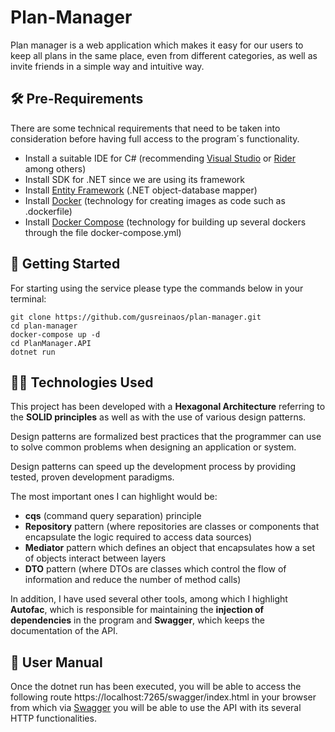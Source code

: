 # Plan-Manager

Plan manager is a web application which makes it easy for our users to keep all plans in the same place, even from different categories, as well as invite  friends in a simple way and intuitive way.

## 🛠 Pre-Requirements 

There are some technical requirements that need to be taken into consideration before having full access to the program´s functionality.
- Install a suitable IDE for C# (recommending [Visual Studio](https://visualstudio.microsoft.com/) or [Rider](https://www.jetbrains.com/rider/) among others)
- Install SDK for .NET since we are using its framework
- Install [Entity Framework](https://docs.microsoft.com/en-us/ef/) (.NET object-database mapper)
- Install [Docker](https://www.docker.com/) (technology for creating images as code such as .dockerfile)
- Install [Docker Compose](https://docs.docker.com/compose/gettingstarted/) (technology for building up several dockers through the file docker-compose.yml)

## 🚀 Getting Started 

For starting using the service please type the commands below in your terminal:
```
git clone https://github.com/gusreinaos/plan-manager.git
cd plan-manager 
docker-compose up -d
cd PlanManager.API
dotnet run
```

## 👨‍💻 Technologies Used 

This project has been developed with a **Hexagonal Architecture** referring to the **SOLID principles** as well as with the use of various design patterns.

Design patterns are formalized best practices that the programmer can use to solve common problems when designing an application or system.

Design patterns can speed up the development process by providing tested, proven development paradigms.

The most important ones I can highlight would be: 

- **cqs** (command query separation) principle 
- **Repository** pattern (where repositories are classes or components that encapsulate the logic required to access data sources)
- **Mediator** pattern which defines an object that encapsulates how a set of objects interact between layers
- **DTO** pattern (where DTOs are classes which control the flow of information and reduce the number of method calls)

In addition, I have used several other tools, among which I highlight **Autofac**, which is responsible for maintaining the **injection of dependencies** in the program and **Swagger**, which keeps the documentation of the API.

## 📖 User Manual 

Once the dotnet run has been executed, you will be able to access the following route https://localhost:7265/swagger/index.html in your browser from which via [Swagger](https://swagger.io/) you will be able to use the API with its several HTTP functionalities.
